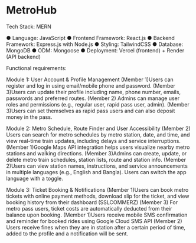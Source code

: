 # MetroHub

Tech Stack: MERN
 
● Language: JavaScript 
● Frontend Framework: React.js 
● Backend Framework: Express.js with Node.js 
● Styling: TailwindCSS
● Database: MongoDB 
● ODM: Mongoose
● Deployment: Vercel (frontend) + Render (API backend) 


Functional requirements:
 
Module 1: User Account & Profile Management
(Member 1)Users can register and log in using email/mobile phone and password.
(Member 3)Users can update their profile including name, phone number, emails, passwords and preferred routes. 
(Member 2) Admins can manage user roles and permissions (e.g., regular user, rapid pass user, admin).
(Member 3)Users can set themselves as rapid pass users and can also deposit money in the pass.
 
Module 2: Metro Schedule, Route Finder and User Accessibility 
(Member 2) Users can search for metro schedules by metro station, date, and time, and view real-time train updates, including delays and service interruptions.
(Member 1)Google Maps API integration helps users visualize nearby metro stations and walking directions.
(Member 3)Admins can create, update, or delete metro train schedules, station lists, route and station info.
(Member 2)Users can view station names, instructions, and service announcements in multiple languages (e.g., English and Bangla). Users can switch the app language with a toggle.

Module 3: Ticket Booking & Notifications
(Member 1)Users can book metro tickets with online payment methods, download slip for the ticket, and view booking history from their dashboard
(SSLCOMMERZ)
(Member 3) For metro pass users, ticket costs are automatically deducted from their balance upon booking.
(Member 1)Users receive mobile SMS confirmation and reminder for booked rides using Google Cloud SMS API
(Member 2) Users receive fines when they are in station after a certain period of time, added to the profile and a notification will be sent.


